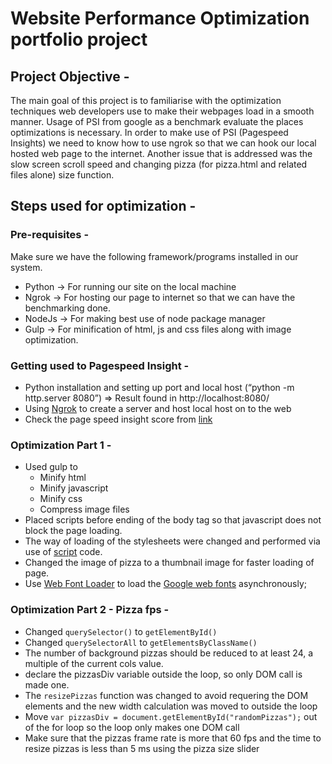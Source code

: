 # Website Performance Optimization portfolio project

## Project Objective -
The main goal of this project is to familiarise with the optimization techniques web developers use to make their webpages load in a smooth manner. Usage of PSI from google as a benchmark evaluate the places optimizations is necessary. In order to make use of PSI (Pagespeed Insights) we need to know how to use ngrok so that we can hook our local hosted web page to the internet. Another issue that is addressed was the slow screen scroll speed and changing pizza (for pizza.html and related files alone) size function.

## Steps used for optimization -

### Pre-requisites -
Make sure we have the following framework/programs installed in our system.
- Python -> For running our site on the local machine
- Ngrok -> For hosting our page to internet so that we can have the benchmarking done.
- NodeJs -> For making best use of node package manager
- Gulp -> For minification of html, js and css files along with image optimization.

### Getting used to Pagespeed Insight -
- Python installation and setting up port and local host (“python -m http.server 8080”) => Result found in http://localhost:8080/
- Using [Ngrok](https://ngrok.com/) to create a server and host local host on to the web
- Check the page speed insight score from [link](https://developers.google.com/speed/pagespeed/insights/)

### Optimization Part 1 -
- Used gulp to
	* Minify html
	* Minify javascript
	* Minify css
	* Compress image files
- Placed scripts before ending of the body tag so that javascript does not block the page loading.
- The way of loading of the stylesheets were changed and performed via use of [script](https://developers.google.com/speed/docs/insights/OptimizeCSSDelivery) code.
- Changed the image of pizza to a thumbnail image for faster loading of page.
- Use [Web Font Loader](https://github.com/typekit/webfontloader) to load the [Google web fonts](https://fonts.google.com/) asynchronously;

### Optimization Part 2 - Pizza fps -
- Changed `querySelector()` to `getElementById()`
- Changed `querySelectorAll` to `getElementsByClassName()`
- The number of background pizzas should be reduced to at least 24, a multiple of the current cols value.
- declare the pizzasDiv variable outside the loop, so only DOM call is made one.
- The `resizePizzas` function was changed to avoid requering the DOM elements and the new width calculation was moved to outside the loop
- Move `var pizzasDiv = document.getElementById("randomPizzas");` out of the for loop so the loop only makes one DOM call
- Make sure that the pizzas frame rate is more that 60 fps and the time to resize pizzas is less than 5 ms using the pizza size slider
